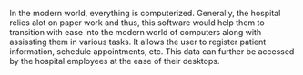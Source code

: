 In the modern world, everything is computerized. Generally, the hospital relies alot on paper work and thus, this software would help them to transition with ease into the modern world of computers along with assissting them in various tasks. It allows the user to register patient information, schedule appointments, etc. This data can further be accessed by the hospital employees at the ease of their desktops.
